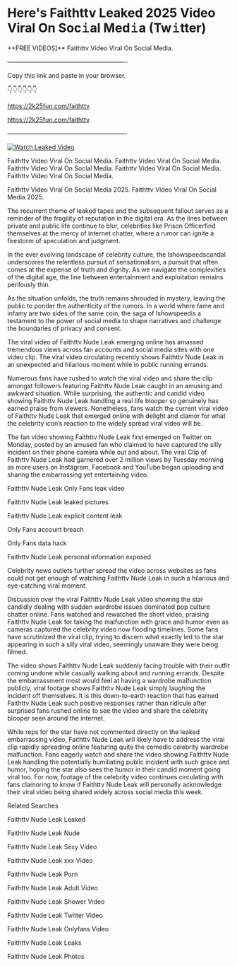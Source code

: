 # Here's Faithttv Leaked 2025 Video Viral On Soc𝚒al Med𝚒a (Tw𝚒tter)

++FREE VIDEOS]** Faithttv Video Viral On Social Media.

———————————————————-

Copy this link and paste in your browser.

👇👇👇👇👇👇

https://2k25fun.com/faithttv

https://2k25fun.com/faithttv

———————————————————-

[![Watch Leaked Video](https://miro.medium.com/v2/resize:fit:828/format:webp/1*cilzJN44JGOrTw9NJCrNHA.gif "Watch Leaked Video")](https://2k25fun.com/faithttv)

Faithttv Video Viral On Social Media. Faithttv Video Viral On Social Media. Faithttv Video Viral On Social Media. Faithttv Video Viral On Social Media. Faithttv Video Viral On Social Media.

Faithttv Video Viral On Social Media 2025. Faithttv Video Viral On Social Media 2025.

The recurrent theme of leaked tapes and the subsequent fallout serves as a reminder of the fragility of reputation in the digital era. As the lines between private and public life continue to blur, celebrities like Prison Officerfind themselves at the mercy of internet chatter, where a rumor can ignite a firestorm of speculation and judgment.

In the ever evolving landscape of celebrity culture, the Ishowspeedscandal underscores the relentless pursuit of sensationalism, a pursuit that often comes at the expense of truth and dignity. As we navigate the complexities of the digital age, the line between entertainment and exploitation remains perilously thin.

As the situation unfolds, the truth remains shrouded in mystery, leaving the public to ponder the authenticity of the rumors. In a world where fame and infamy are two sides of the same coin, the saga of Ishowspeedis a testament to the power of social media to shape narratives and challenge the boundaries of privacy and consent.

The viral video of Faithttv Nude Leak emerging online has amassed tremendous views across fan accounts and social media sites with one video clip. The viral video circulating recently shows Faithttv Nude Leak in an unexpected and hilarious moment while in public running errands.

Numerous fans have rushed to watch the viral video and share the clip amongst followers featuring Faithttv Nude Leak caught in an amusing and awkward situation. While surprising, the authentic and candid video showing Faithttv Nude Leak handling a real life blooper so genuinely has earned praise from viewers. Nonetheless, fans watch the current viral video of Faithttv Nude Leak that emerged online with delight and clamor for what the celebrity icon’s reaction to the widely spread viral video will be.

The fan video showing Faithttv Nude Leak first emerged on Twitter on Monday, posted by an amused fan who claimed to have captured the silly incident on their phone camera while out and about. The viral Clip of Faithttv Nude Leak had garnered over 2 million views by Tuesday morning as more users on Instagram, Facebook and YouTube began uploading and sharing the embarrassing yet entertaining video.

Faithttv Nude Leak Only Fans leak video

Faithttv Nude Leak leaked pictures

Faithttv Nude Leak explicit content leak

Only Fans account breach

Only Fans data hack

Faithttv Nude Leak personal information exposed

Celebrity news outlets further spread the video across websites as fans could not get enough of watching Faithttv Nude Leak in such a hilarious and eye-catching viral moment.

Discussion over the viral Faithttv Nude Leak video showing the star candidly dealing with sudden wardrobe issues dominated pop culture chatter online. Fans watched and rewatched the short video, praising Faithttv Nude Leak for taking the malfunction with grace and humor even as cameras captured the celebrity video now flooding timelines. Some fans have scrutinized the viral clip, trying to discern what exactly led to the star appearing in such a silly viral video, seemingly unaware they were being filmed.

The video shows Faithttv Nude Leak suddenly facing trouble with their outfit coming undone while casually walking about and running errands. Despite the embarrassment most would feel at having a wardrobe malfunction publicly, viral footage shows Faithttv Nude Leak simply laughing the incident off themselves. It is this down-to-earth reaction that has earned Faithttv Nude Leak such positive responses rather than ridicule after surprised fans rushed online to see the video and share the celebrity blooper seen around the internet.

While reps for the star have not commented directly on the leaked embarrassing video, Faithttv Nude Leak will likely have to address the viral clip rapidly spreading online featuring quite the comedic celebrity wardrobe malfunction. Fans eagerly watch and share the video showing Faithttv Nude Leak handling the potentially humiliating public incident with such grace and humor, hoping the star also sees the humor in their candid moment going viral too. For now, footage of the celebrity video continues circulating with fans clamoring to know if Faithttv Nude Leak will personally acknowledge their viral video being shared widely across social media this week.

Related Searches

Faithttv Nude Leak Leaked

Faithttv Nude Leak Nude

Faithttv Nude Leak Sexy Video

Faithttv Nude Leak xxx Video

Faithttv Nude Leak Porn

Faithttv Nude Leak Adult Video

Faithttv Nude Leak Shower Video

Faithttv Nude Leak Twitter Video

Faithttv Nude Leak Onlyfans Video

Faithttv Nude Leak Leaks

Faithttv Nude Leak Photos